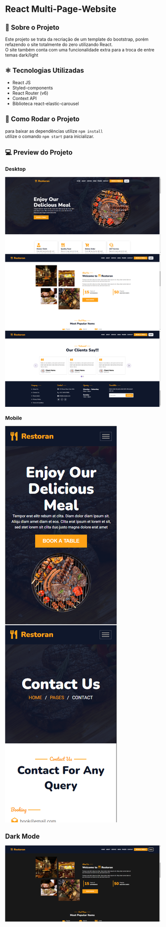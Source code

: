 # React Multi-Page-Website

## 📝 Sobre o Projeto

Este projeto se trata da recriação de um template do bootstrap, porém refazendo o site totalmente do zero utilizando React. <br>
O site também conta com uma funcionalidade extra para a troca de entre temas dark/light

## ⚛️ Tecnologias Utilizadas

- React JS
- Styled-components
- React Router (v6)
- Context API
- Biblioteca react-elastic-carousel

## 💽 Como Rodar o Projeto

para baixar as dependências utilize `npm install` <br>
utilize o comando `npm start` para inicializar.

## 💻 Preview do Projeto

### Desktop

![preview01](./public/preview01.PNG) <br>
![preview02](./public/preview02.PNG) <br>
![preview03](./public/preview03.PNG) <br>

### Mobile

![preview04](./public/preview04.PNG) <br>
![preview05](./public/preview05.PNG) <br>

## Dark Mode

![preview06](./public/preview06.PNG) <br>
